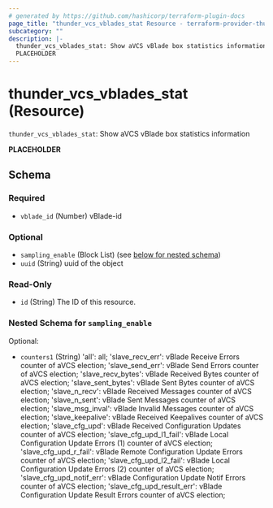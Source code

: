 ```yaml
---
# generated by https://github.com/hashicorp/terraform-plugin-docs
page_title: "thunder_vcs_vblades_stat Resource - terraform-provider-thunder"
subcategory: ""
description: |-
  thunder_vcs_vblades_stat: Show aVCS vBlade box statistics information
  PLACEHOLDER
---
```


# thunder_vcs_vblades_stat (Resource)

`thunder_vcs_vblades_stat`: Show aVCS vBlade box statistics information

__PLACEHOLDER__



<!-- schema generated by tfplugindocs -->
## Schema

### Required

- `vblade_id` (Number) vBlade-id

### Optional

- `sampling_enable` (Block List) (see [below for nested schema](#nestedblock--sampling_enable))
- `uuid` (String) uuid of the object

### Read-Only

- `id` (String) The ID of this resource.

<a id="nestedblock--sampling_enable"></a>
### Nested Schema for `sampling_enable`

Optional:

- `counters1` (String) 'all': all; 'slave_recv_err': vBlade Receive Errors counter of aVCS election; 'slave_send_err': vBlade Send Errors counter of aVCS election; 'slave_recv_bytes': vBlade Received Bytes counter of aVCS election; 'slave_sent_bytes': vBlade Sent Bytes counter of aVCS election; 'slave_n_recv': vBlade Received Messages counter of aVCS election; 'slave_n_sent': vBlade Sent Messages counter of aVCS election; 'slave_msg_inval': vBlade Invalid Messages counter of aVCS election; 'slave_keepalive': vBlade Received Keepalives counter of aVCS election; 'slave_cfg_upd': vBlade Received Configuration Updates counter of aVCS election; 'slave_cfg_upd_l1_fail': vBlade Local Configuration Update Errors (1) counter of aVCS election; 'slave_cfg_upd_r_fail': vBlade Remote Configuration Update Errors counter of aVCS election; 'slave_cfg_upd_l2_fail': vBlade Local Configuration Update Errors (2) counter of aVCS election; 'slave_cfg_upd_notif_err': vBlade Configuration Update Notif Errors counter of aVCS election; 'slave_cfg_upd_result_err': vBlade Configuration Update Result Errors counter of aVCS election;


